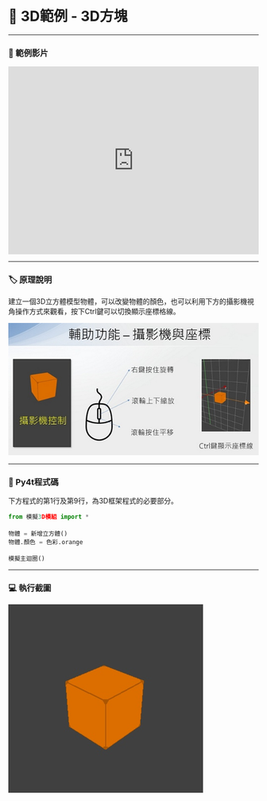 # 🔰 3D範例 - 3D方塊

--------------

### 🎦 範例影片

<div style="padding:75% 0 0 0;position:relative;"><iframe src="https://player.vimeo.com/video/584289430?badge=0&amp;autopause=0&amp;player_id=0&amp;app_id=58479" frameborder="0" allow="autoplay; fullscreen; picture-in-picture" allowfullscreen style="position:absolute;top:0;left:0;width:100%;height:100%;" title="first_3d.mp4"></iframe></div><script src="https://player.vimeo.com/api/player.js"></script>

--------------

### 🏷️ 原理說明

建立一個3D立方體模型物體，可以改變物體的顏色，也可以利用下方的攝影機視角操作方式來觀看，按下Ctrl鍵可以切換顯示座標格線。

![3D視角](3d_manual.jpg)

--------------

### 📄 Py4t程式碼

下方程式的第1行及第9行，為3D框架程式的必要部分。

```python
from 模擬3D模組 import *

物體 = 新增立方體()
物體.顏色 = 色彩.orange

模擬主迴圈()
```

--------------

### 💻 執行截圖

![執行截圖](first_3d.jpg)



